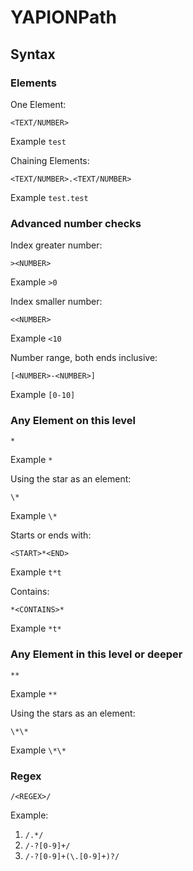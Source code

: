# YAPIONPath

## Syntax

### Elements
One Element:
```
<TEXT/NUMBER>
```
Example `test`

Chaining Elements:
```
<TEXT/NUMBER>.<TEXT/NUMBER>
```
Example `test.test`

### Advanced number checks
Index greater number:
```
><NUMBER>
```
Example `>0`

Index smaller number:
```
<<NUMBER>
```
Example `<10`

Number range, both ends inclusive:
```
[<NUMBER>-<NUMBER>]
```
Example `[0-10]`

### Any Element on this level
```
*
```
Example `*`

Using the star as an element:
```
\*
```
Example `\*`

Starts or ends with:
```
<START>*<END>
```
Example `t*t`

Contains:
```
*<CONTAINS>*
```
Example `*t*`

### Any Element in this level or deeper
```
**
```
Example `**`

Using the stars as an element:
```
\*\*
```
Example `\*\*`

### Regex
```
/<REGEX>/
```
Example:
1. `/.*/`
2. `/-?[0-9]+/`
3. `/-?[0-9]+(\.[0-9]+)?/`
